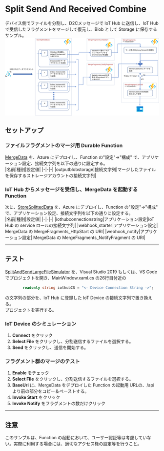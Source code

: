 # Split Send And Received Combine
デバイス側でファイルを分割し、D2Cメッセージで IoT Hub に送信し、IoT Hub で受信したフラグメントをマージして復元し、Blob として Storage に保存するサンプル。  
![overview](images/overview.svg)

## セットアップ  
### ファイルフラグメントのマージ用 Durable Function 
[MergeData](MergeData) を、Azure にデプロイし、Function の"設定"→"構成"
で、アプリケーション設定、接続文字列を以下の通りに設定する。  
|名前|種別|設定値|
|-|-|-|
|outputblobstorage|接続文字列|マージしたファイルを保存するストレージアカウントの接続文字列|


### IoT Hub からメッセージを受信し、MergeData を起動する Function
次に、[StoreSplittedData](StoreSplittedData) を、Azure にデプロイし、Function の"設定"→"構成"
で、アプリケーション設定、接続文字列を以下の通りに設定する。  
|名前|種別|設定値|
|-|-|-|
|iothubconnectionstring|アプリケーション設定|IoT Hub の service ロールの接続文字列|
|webhook_starter|アプリケーション設定| MergeData の MergeFragments_HttpStart の URI|
|webhook_notify|アプリケーション設定| MergeData の MergeFragments_NotifyFragment の URI|


---
## テスト 
[SplitAndSendLargeFileSimulator](SplitAndSendLargeFileSimulator) を、Visual Studio 2019 もしくは、VS Code でプロジェクトを開き、MainWindow.xaml.cs の26行目付近の
```cs
        readonly string iothubCS = "<- Device Connection String ->";
```
の文字列の部分を、IoT Hub に登録した IoT Device の接続文字列で置き換える。  
プロジェクトを実行する。  
### IoT Device のシミュレーション  
1. <b>Connect</b> をクリック  
2. <b>Select File</b> をクリックし、分割送信するファイルを選択する。  
3. <b>Send</b> をクリックし、送信を開始する。  

### フラグメント群のマージのテスト  
1. <b>Enable</b> をチェック  
2. <b>Select File</b> をクリックし、分割送信するファイルを選択する。  
3. <b>BaseUri</b> に、MergeData をデプロイした Function の起動用 URLの、/api より前の部分をコピー＆ペーストする。 
4. <b>Invoke Start</b> をクリック
5. <b>Invoke Notify</b> をフラグメントの数だけクリック  

---
## 注意  
このサンプルは、Function の起動において、ユーザー認証等は考慮していない。実際に利用する場合には、適切なアクセス権の設定等を行うこと。  
